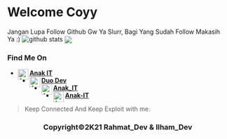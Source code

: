 # Welcome Coyy

Jangan Lupa Follow Github Gw Ya Slurr, Bagi Yang Sudah Follow Makasih Ya :)
![github stats](https://github-readme-stats.vercel.app/api?username=Anak-IT&show_icons=true&theme=radical)
<img align="center" src="https://github-readme-stats.vercel.app/api/top-langs/?username=Anak-IT&theme=red&hide_langs_below=1" />

### Find Me On
* [<img alt="Anak-IR's Youtube" align="left" width="24px" src="https://cdn.jsdelivr.net/npm/simple-icons@v3/icons/youtube.svg" /> <b>Anak IT</b>](https://youtube.com/channel/UCdBn1AAY2yZ28pacOt3RcDg)<br />
* [<img alt="Anak-IT's Facebook" align="left" width="24px" src="https://cdn.jsdelivr.net/npm/simple-icons@v3/icons/facebook.svg" /> <b>Duo Dev</b>](https://www.facebook.com/duo.dev.3)<br />
* [<img alt="Anak-IT's Instagram" align="left" width="24px" src="https://cdn.jsdelivr.net/npm/simple-icons@v3/icons/instagram.svg" /> <b>Anak_IT</b>](https://www.instagram.com/anakitofficial/)<br />
* [<img alt="Anak-IT's Github" align="left" width="24px" src="https://cdn.jsdelivr.net/npm/simple-icons@v3/icons/github.svg" /> <b>Anak-IT</b>](https://github.com/Anak-IT)<br />

> Keep Connected And Keep Exploit with me.

<h3 align="center">
    Copyright©2K21 Rahmat_Dev & Ilham_Dev
</h3>
